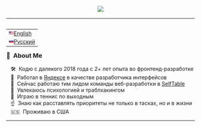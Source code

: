 <p align="center">
  <a href="https://github.com/DenverCoder1/readme-typing-svg">
    <img src="https://readme-typing-svg.demolab.com/?lines=Привет%20всем%20👋;Меня%20зовут%20Роман%20Данилов%20👨‍💻;Приятно%20с%20тобой%20познакомиться%20🤝&font=Fira%20Code&center=true&width=440&height=45&color=ff033e&vCenter=true&pause=1000&size=22" /></a>
</p>

<hr>

<table align="right">
 <tr><td><a href="README.md"><img src="images/us-flag.png" height="13">English</a></td></tr>
 <tr><td><a href="README_ru.md"><img src="images/ru-flag.png" height="13">Русский</a></td></tr>
</table>

### 👾 &nbsp;About Me

&nbsp;&nbsp;&nbsp;🛠 &nbsp;Кодю с далекого 2018 года с 2+ лет опыта во фронтенд-разработке\
&nbsp;&nbsp;&nbsp;💼 &nbsp;Работал в [Яндексе](https://ya.ru/) в качестве разработчика интерфейсов\
&nbsp;&nbsp;&nbsp;💼 &nbsp;Сейчас работаю тим лидом команды веб-разработки в [SelfTable](https://www.selftable.com/)\
&nbsp;&nbsp;&nbsp;🚨 &nbsp;Увлекаюсь психологией и траблхакингом\
&nbsp;&nbsp;&nbsp;🎾 &nbsp;Играю в теннис по выходным\
&nbsp;&nbsp;&nbsp;☝️ &nbsp;Знаю как расставлять приоритеты не только в тасках, но и в жизни\
&nbsp;&nbsp;&nbsp;🇺🇸 &nbsp;Проживаю в США

<hr>
